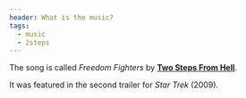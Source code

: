 ```yaml
---
header: What is the music?
tags:
  - music
  - 2steps
---
```

The song is called _Freedom Fighters_ by [**Two Steps From Hell**](http://www.twostepsfromhell.com/).

It was featured in the second trailer for _Star Trek_ (2009).